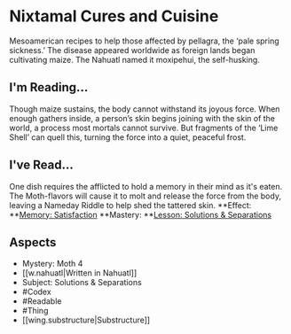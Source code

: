 # Nixtamal Cures and Cuisine
Mesoamerican recipes to help those affected by pellagra, the ‘pale spring sickness.’ The disease appeared worldwide as foreign lands began cultivating maize. The Nahuatl named it moxipehui, the self-husking.
## I'm Reading...
Though maize sustains, the body cannot withstand its joyous force. When enough gathers inside, a person’s skin begins joining with the skin of the world, a process most mortals cannot survive. But fragments of the ‘Lime Shell’ can quell this, turning the force into a quiet, peaceful frost.
## I've Read...
One dish requires the afflicted to hold a memory in their mind as it's eaten. The Moth-flavors will cause it to molt and release the force from the body, leaving a Nameday Riddle to help shed the tattered skin.
**Effect: **[Memory: Satisfaction](https://uadaf.theevilroot.xyz/rowenarium/element/mem.satisfaction)
**Mastery: **[Lesson: Solutions & Separations](https://uadaf.theevilroot.xyz/rowenarium/element/x.solutions.separations)
## Aspects
- Mystery: Moth 4
- [[w.nahuatl|Written in Nahuatl]]
- Subject: Solutions & Separations
- #Codex
- #Readable
- #Thing
- [[wing.substructure|Substructure]]